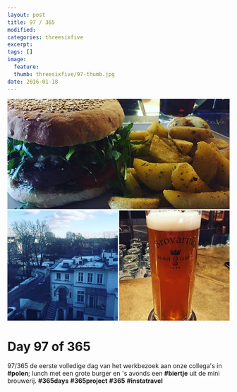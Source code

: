 ```yaml
---
layout: post
title: 97 / 365
modified:
categories: threesixfive
excerpt:
tags: []
image:
  feature: 
  thumb: threesixfive/97-thumb.jpg
date: 2016-01-18
---
```


![97](/images/threesixfive/97.jpg)

# Day 97 of 365

97/365 de eerste volledige dag van het werkbezoek aan onze collega&#39;s in **\#polen**; lunch met een grote burger en &#39;s avonds een **\#biertje** uit de mini brouwerij. **\#365days** **\#365project** **\#365** **\#instatravel** 
